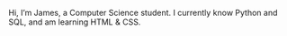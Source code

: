 Hi, I’m James, a Computer Science student. I currently know Python and SQL, and am learning HTML & CSS. 

